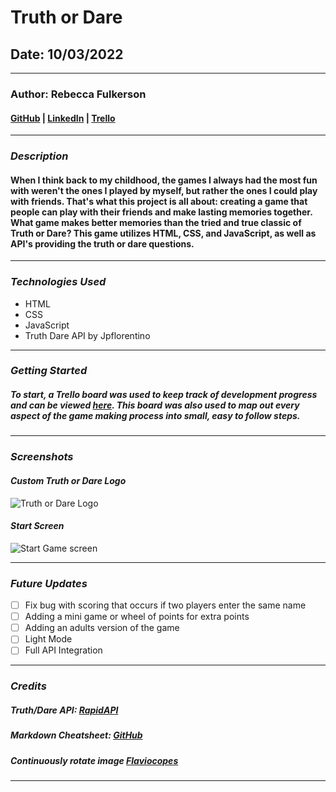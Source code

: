 # **Truth or Dare**

## **Date:** 10/03/2022
***

### **Author:** Rebecca Fulkerson


#### [GitHub](https://github.com/ralicynf) | [LinkedIn](https://www.linkedin.com/in/fulkersonrebecca/) | [Trello](https://trello.com/b/rWf58B2v/truth-or-dare)
***

### ***Description***

#### When I think back to my childhood, the games I always had the most fun with weren't the ones I played by myself, but rather the ones I could play with friends. That's what this project is all about: creating a game that people can play with their friends and make lasting memories together. What game makes better memories than the tried and true classic of Truth or Dare? This game utilizes HTML, CSS, and JavaScript, as well as API's providing the truth or dare questions.
***

### ***Technologies Used***

* HTML
* CSS
* JavaScript
* Truth Dare API by Jpflorentino
***

### ***Getting Started***

##### To start, a Trello board was used to keep track of development progress and can be viewed [here](https://trello.com/b/rWf58B2v/truth-or-dare). This board was also used to map out every aspect of the game making process into small, easy to follow steps. 

***

### ***Screenshots*** 

#### *Custom Truth or Dare Logo*
![Truth or Dare Logo](https://i.imgur.com/7dieTWk.png)

#### *Start Screen*
![Start Game screen](https://i.imgur.com/aLFFzGj.png)
***

### ***Future Updates***

- [ ] Fix bug with scoring that occurs if two players enter the same name
- [ ] Adding a mini game or wheel of points for extra points
- [ ] Adding an adults version of the game
- [ ] Light Mode
- [ ] Full API Integration
 ***

### ***Credits***

##### Truth/Dare API: [RapidAPI](https://rapidapi.com/Jpflorentino/api/truth-dare)

##### Markdown Cheatsheet: [GitHub](https://guides.github.com/pdfs/markdown-cheatsheet-online.pdf)

##### Continuously rotate image [Flaviocopes](https://flaviocopes.com/rotate-image/)

***